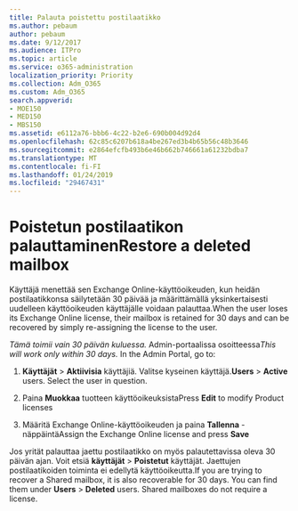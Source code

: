 ```yaml
---
title: Palauta poistettu postilaatikko
ms.author: pebaum
author: pebaum
ms.date: 9/12/2017
ms.audience: ITPro
ms.topic: article
ms.service: o365-administration
localization_priority: Priority
ms.collection: Adm_O365
ms.custom: Adm_O365
search.appverid:
- MOE150
- MED150
- MBS150
ms.assetid: e6112a76-bbb6-4c22-b2e6-690b004d92d4
ms.openlocfilehash: 62c85c6207b618a4be267ed3b4b65b56c48b3646
ms.sourcegitcommit: e2864efcfb493b6e46b662b746661a61232bdba7
ms.translationtype: MT
ms.contentlocale: fi-FI
ms.lasthandoff: 01/24/2019
ms.locfileid: "29467431"
---
```

# <a name="restore-a-deleted-mailbox"></a><span data-ttu-id="14901-102">Poistetun postilaatikon palauttaminen</span><span class="sxs-lookup"><span data-stu-id="14901-102">Restore a deleted mailbox</span></span>

<span data-ttu-id="14901-103">Käyttäjä menettää sen Exchange Online-käyttöoikeuden, kun heidän postilaatikkonsa säilytetään 30 päivää ja määrittämällä yksinkertaisesti uudelleen käyttöoikeuden käyttäjälle voidaan palauttaa.</span><span class="sxs-lookup"><span data-stu-id="14901-103">When the user loses its Exchange Online license, their mailbox is retained for 30 days and can be recovered by simply re-assigning the license to the user.</span></span>
  
 <span data-ttu-id="14901-p101">*Tämä toimii vain 30 päivän kuluessa.*  Admin-portaalissa osoitteessa</span><span class="sxs-lookup"><span data-stu-id="14901-p101">*This will work only within 30 days.*  In the Admin Portal, go to:</span></span> 
  
1. <span data-ttu-id="14901-p102">**Käyttäjät** \> **Aktiivisia** käyttäjiä. Valitse kyseinen käyttäjä.</span><span class="sxs-lookup"><span data-stu-id="14901-p102">**Users** \> **Active** users. Select the user in question.</span></span> 
    
2. <span data-ttu-id="14901-108">Paina **Muokkaa** tuotteen käyttöoikeuksista</span><span class="sxs-lookup"><span data-stu-id="14901-108">Press **Edit** to modify Product licenses</span></span> 
    
3. <span data-ttu-id="14901-109">Määritä Exchange Online-käyttöoikeuden ja paina **Tallenna** -näppäintä</span><span class="sxs-lookup"><span data-stu-id="14901-109">Assign the Exchange Online license and press **Save**</span></span>
    
<span data-ttu-id="14901-p103">Jos yrität palauttaa jaettu postilaatikko on myös palautettavissa oleva 30 päivän ajan. Voit etsiä **käyttäjät** \> **Poistetut** käyttäjät. Jaettujen postilaatikoiden toiminta ei edellytä käyttöoikeutta.</span><span class="sxs-lookup"><span data-stu-id="14901-p103">If you are trying to recover a Shared mailbox, it is also recoverable for 30 days. You can find them under **Users** \> **Deleted** users. Shared mailboxes do not require a license.</span></span> 
  

